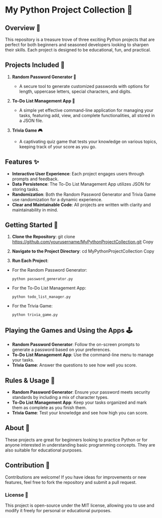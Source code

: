 # My Python Project Collection 🌟

## Overview 📖
This repository is a treasure trove of three exciting Python projects that are perfect for both beginners and seasoned developers looking to sharpen their skills. Each project is designed to be educational, fun, and practical.

## Projects Included 🎁

1. **Random Password Generator 🔑**
   - A secure tool to generate customized passwords with options for length, uppercase letters, special characters, and digits.

2. **To-Do List Management App 📝**
   - A simple yet effective command-line application for managing your tasks, featuring add, view, and complete functionalities, all stored in a JSON file.

3. **Trivia Game 🎮**
   - A captivating quiz game that tests your knowledge on various topics, keeping track of your score as you go.

## Features ✨

- **Interactive User Experience**: Each project engages users through prompts and feedback.
- **Data Persistence**: The To-Do List Management App utilizes JSON for storing tasks.
- **Randomization**: Both the Random Password Generator and Trivia Game use randomization for a dynamic experience.
- **Clear and Maintainable Code**: All projects are written with clarity and maintainability in mind.

## Getting Started 🚀

1. **Clone the Repository**:
git clone https://github.com/yourusername/MyPythonProjectCollection.git
Copy

2. **Navigate to the Project Directory**:
cd MyPythonProjectCollection
Copy

3. **Run Each Project**:
- For the Random Password Generator:
  ```
  python password_generator.py
  ```
- For the To-Do List Management App:
  ```
  python todo_list_manager.py
  ```
- For the Trivia Game:
  ```
  python trivia_game.py
  ```

## Playing the Games and Using the Apps 🕹️

- **Random Password Generator**: Follow the on-screen prompts to generate a password based on your preferences.
- **To-Do List Management App**: Use the command-line menu to manage your tasks.
- **Trivia Game**: Answer the questions to see how well you score.

## Rules & Usage 📜

- **Random Password Generator**: Ensure your password meets security standards by including a mix of character types.
- **To-Do List Management App**: Keep your tasks organized and mark them as complete as you finish them.
- **Trivia Game**: Test your knowledge and see how high you can score.

## About 📘

These projects are great for beginners looking to practice Python or for anyone interested in understanding basic programming concepts. They are also suitable for educational purposes.

## Contribution 🤝

Contributions are welcome! If you have ideas for improvements or new features, feel free to fork the repository and submit a pull request.

### License 📜

This project is open-source under the MIT license, allowing you to use and modify it freely for personal or educational purposes.
